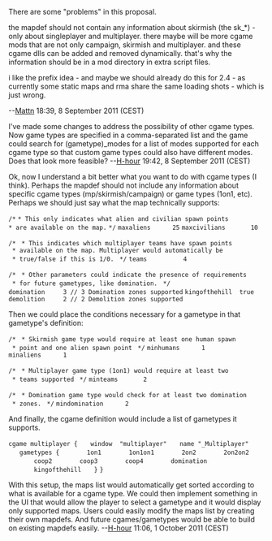 There are some "problems" in this proposal.

the mapdef should not contain any information about skirmish (the
sk_\*) - only about singleplayer and multiplayer. there maybe will be
more cgame mods that are not only campaign, skirmish and multiplayer.
and these cgame dlls can be added and removed dynamically. that's why
the information should be in a mod directory in extra script files.

i like the prefix idea - and maybe we should already do this for 2.4 -
as currently some static maps and rma share the same loading shots -
which is just wrong.


--[Mattn](User:Mattn "wikilink") 18:39, 8 September 2011 (CEST)

<!-- -->


I've made some changes to address the possibility of other cgame types.
Now game types are specified in a comma-separated list and the game
could search for (gametype)_modes for a list of modes supported for
each cgame type so that custom game types could also have different
modes. Does that look more feasible? --[H-hour](User:H-hour "wikilink")
19:42, 8 September 2011 (CEST)

<!-- -->


Ok, now I understand a bit better what you want to do with cgame types
(I think). Perhaps the mapdef should not include any information about
specific cgame types (mp/skirmish/campaign) or game types (1on1, etc).
Perhaps we should just say what the map technically supports:

`/*`
`* This only indicates what alien and civilian spawn points`
`* are available on the map.`
`*/`
`maxaliens      25`
`maxcivilians       10`

`/*`
` * This indicates which multiplayer teams have spawn points`
` * available on the map. Multiplayer would automatically be`
` * true/false if this is 1/0.`
` */`
`teams          4`

`/*`
` * Other parameters could indicate the presence of requirements`
` * for future gametypes, like domination.`
` */`
`domination     3 // 3 Domination zones supported`
`kingofthehill  true`
`demolition     2 // 2 Demolition zones supported`

Then we could place the conditions necessary for a gametype in that
gametype's definition:

`/*`
` * Skirmish game type would require at least one human spawn`
` * point and one alien spawn point`
` */`
`minhumans      1`
`minaliens      1`

`/*`
` * Multiplayer game type (1on1) would require at least two`
` * teams supported`
` */`
`minteams       2`

`/*`
` * Domination game type would check for at least two domination`
` * zones.`
` */`
`mindomination      2`

And finally, the cgame definition would include a list of gametypes it
supports.

`cgame multiplayer {`
`   window  "multiplayer"`
`   name "_Multiplayer"`
`   gametypes {`
`       1on1`
`       1on1on1`
`       2on2`
`       2on2on2`
`       coop2`
`       coop3`
`       coop4`
`       domination`
`       kingofthehill`
`   }`
`}`

With this setup, the maps list would automatically get sorted according
to what is available for a cgame type. We could then implement something
in the UI that would allow the player to select a gametype and it would
display only supported maps. Users could easily modify the maps list by
creating their own mapdefs. And future cgames/gametypes would be able to
build on existing mapdefs easily. --[H-hour](User:H-hour "wikilink")
11:06, 1 October 2011 (CEST)